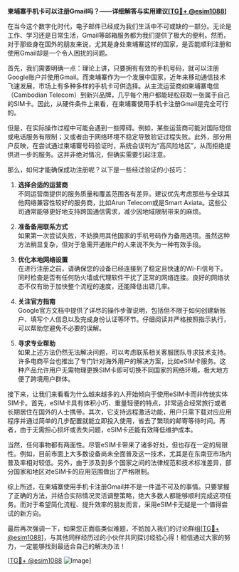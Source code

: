 **柬埔寨手机卡可以注册Gmail吗？——详细解答与实用建议[[TG💪+ @esim1088](https://t.me/s/esim1088)]**

在当今这个数字化时代，电子邮件已经成为我们生活中不可或缺的一部分。无论是工作、学习还是日常生活，Gmail等邮箱服务都为我们提供了极大的便利。然而，对于那些身在国外的朋友来说，尤其是身处柬埔寨这样的国家，是否能顺利注册和使用Gmail却是一个令人困扰的问题。

首先，我们需要明确一点：理论上讲，只要拥有有效的手机号码，就可以注册Google账户并使用Gmail。而柬埔寨作为一个发展中国家，近年来移动通信技术飞速发展，市场上有多种多样的手机卡可供选择。从主流运营商如柬埔寨电信（Cambodian Telecom）到新兴品牌，几乎每个用户都能轻松获取一张属于自己的SIM卡。因此，从硬件条件上来看，在柬埔寨使用手机卡注册Gmail是完全可行的。

但是，在实际操作过程中可能会遇到一些障碍。例如，某些运营商可能对国际短信或电话服务有限制；又或者由于网络环境不稳定导致验证过程失败。此外，部分用户反映，在尝试通过柬埔寨号码验证时，系统会误判为“高风险地区”，从而拒绝提供进一步的服务。这并非绝对情况，但确实需要引起注意。

那么，如何才能确保成功注册呢？以下是一些经过验证的小技巧：

1. **选择合适的运营商**  
   不同运营商提供的服务质量和覆盖范围各有差异。建议优先考虑那些与全球其他网络兼容性较好的服务商，比如Arun Telecom或是Smart Axiata。这些公司通常能够更好地支持跨国通信需求，减少因地域限制带来的麻烦。

2. **准备备用联系方式**  
   如果第一次尝试失败，不妨换用其他国家的手机号码作为备用选项。虽然这种方法稍显复杂，但对于急需开通账户的人来说不失为一种有效手段。

3. **优化本地网络设置**  
   在进行注册之前，请确保您的设备已经连接到了稳定且快速的Wi-Fi信号下。同时检查是否有任何防火墙或代理软件干扰了正常的网络连接。良好的网络状态不仅有助于加快整个流程的速度，还能降低出错几率。

4. **关注官方指南**  
   Google官方文档中提供了详尽的操作步骤说明，包括但不限于如何创建新账户、填写个人信息以及完成身份认证等环节。仔细阅读并严格按照指示执行，可以帮助您避免不必要的误解。

5. **寻求专业帮助**  
   如果上述方法仍然无法解决问题，可以考虑联系相关客服团队寻求技术支持。许多电商平台也推出了专门针对海外用户的解决方案，比如eSIM卡服务。这种产品允许用户无需物理更换SIM卡即可切换不同国家的网络环境，极大地方便了跨境用户群体。

接下来，让我们来看看为什么越来越多的人开始倾向于使用eSIM卡而非传统实体SIM卡。首先，eSIM卡具有体积小巧、重量轻便的特点，非常适合经常旅行或者长期居住在国外的人士携带。其次，它支持远程激活功能，用户只需下载对应应用程序并通过简单的几步配置就能立即投入使用，省去了繁琐的邮寄等待时间。再者，由于无需担心损坏或丢失问题，eSIM卡还能有效降低维护成本。

当然，任何事物都有两面性。尽管eSIM卡带来了诸多好处，但也存在一定的局限性。例如，目前市面上大多数设备尚未全面普及这一技术，尤其是在东南亚市场内普及率相对较低。另外，由于涉及到多个国家之间的法律规范和技术标准差异，部分国家和地区对eSIM卡的应用范围做出了严格限制。

综上所述，在柬埔寨使用手机卡注册Gmail并不是一件遥不可及的事情。只要掌握了正确的方法，并结合实际情况灵活调整策略，绝大多数人都能够顺利完成这项任务。而对于希望简化流程、提升效率的朋友而言，采用eSIM卡无疑是一个值得尝试的新方向。

最后再次强调一下，如果您正面临类似难题，不妨加入我们的讨论群组[[TG💪+ @esim1088](https://t.me/s/esim1088)]，与其他同样经历过的小伙伴共同探讨经验心得！相信通过大家的努力，一定能够找到最适合自己的解决办法！

[[TG💪+ @esim1088](https://t.me/s/esim1088) ![Image](https://i.postimg.cc/4NQfJmqS/Snipaste-2025-05-13-00-14-12.png)]